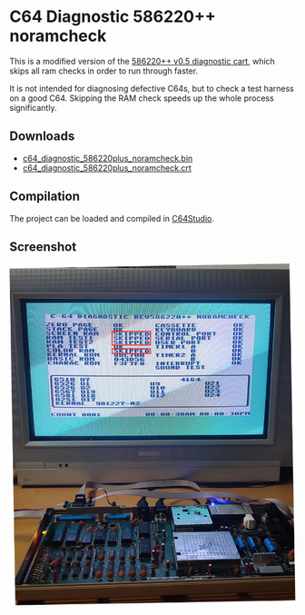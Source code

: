 # C64 Diagnostic 586220++ noramcheck

This is a modified version of the [586220++ v0.5 diagnostic cart](http://blog.worldofjani.com/?p=1981), which skips all ram checks in order to run through faster.

It is not intended for diagnosing  defective C64s, but to check a test harness on a good C64. Skipping the RAM check speeds up the whole process significantly.

## Downloads

 - [c64_diagnostic_586220plus_noramcheck.bin](https://github.com/nharrer/c64_diagnostic_586220plus_noramcheck/releases/download/v0.5%2B%2B-noramcheck/c64_diagnostic_586220plus_noramcheck.bin)
 - [c64_diagnostic_586220plus_noramcheck.crt](https://github.com/nharrer/c64_diagnostic_586220plus_noramcheck/releases/download/v0.5%2B%2B-noramcheck/c64_diagnostic_586220plus_noramcheck.crt)

## Compilation 

The project can be loaded and compiled in [C64Studio](https://www.georg-rottensteiner.de/).

## Screenshot

![Screenhot](img/screenshot.jpg)

